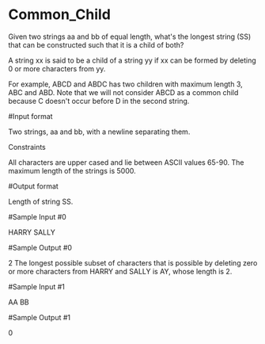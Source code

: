 # Common_Child

Given two strings aa and bb of equal length, what's the longest string (SS) that can be constructed such that it is a child of both? 

A string xx is said to be a child of a string yy if xx can be formed by deleting 0 or more characters from yy. 

For example, ABCD and ABDC has two children with maximum length 3, ABC and ABD. Note that we will not consider ABCD as a common child because C doesn't occur before D in the second string.

#Input format

Two strings, aa and bb, with a newline separating them.

Constraints

All characters are upper cased and lie between ASCII values 65-90. The maximum length of the strings is 5000.

#Output format

Length of string SS.

#Sample Input #0

HARRY
SALLY

#Sample Output #0

2
The longest possible subset of characters that is possible by deleting zero or more characters from HARRY and SALLY is AY, whose length is 2.

#Sample Input #1

AA
BB

#Sample Output #1

0
